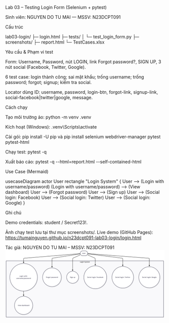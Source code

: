 Lab 03 – Testing Login Form (Selenium + pytest)

Sinh viên: NGUYEN DO TU MAI — MSSV: N23DCPT091

Cấu trúc

lab03-login/
├─ login.html
├─ tests/
│ └─ test_login_form.py
├─ screenshots/
├─ report.html
└─ TestCases.xlsx

Yêu cầu & Phạm vi test

Form: Username, Password, nút LOGIN, link Forgot password?, SIGN UP, 3 nút social (Facebook, Twitter, Google).

6 test case: login thành công; sai mật khẩu; trống username; trống password; forgot; signup; kiểm tra social.

Locator dùng ID: username, password, login-btn, forgot-link, signup-link, social-facebook|twitter|google, message.

Cách chạy

Tạo môi trường ảo: python -m venv .venv

Kích hoạt (Windows): .venv\Scripts\activate

Cài gói: pip install -U pip và pip install selenium webdriver-manager pytest pytest-html

Chạy test: pytest -q

Xuất báo cáo: pytest -q --html=report.html --self-contained-html

Use Case (Mermaid)

usecaseDiagram
actor User
rectangle "Login System" {
User --> (Login with username/password)
(Login with username/password) --> (View dashboard)
User --> (Forgot password)
User --> (Sign up)
User --> (Social login: Facebook)
User --> (Social login: Twitter)
User --> (Social login: Google)
}

Ghi chú

Demo credentials: student / Secret123!.


Ảnh chạy test lưu tại thư mục screenshots/.
Live demo (GitHub Pages):
https://tumainguyen.github.io/n23dcpt091-lab03-login/login.html

Tác giả: NGUYEN DO TU MAI – MSSV: N23DCPT091
![Use Case – Login – NGUYEN DO TU MAI (N23DCPT091)](use-case-login_NGUYEN-DO-TU-MAI_N23DCPT091.png)

